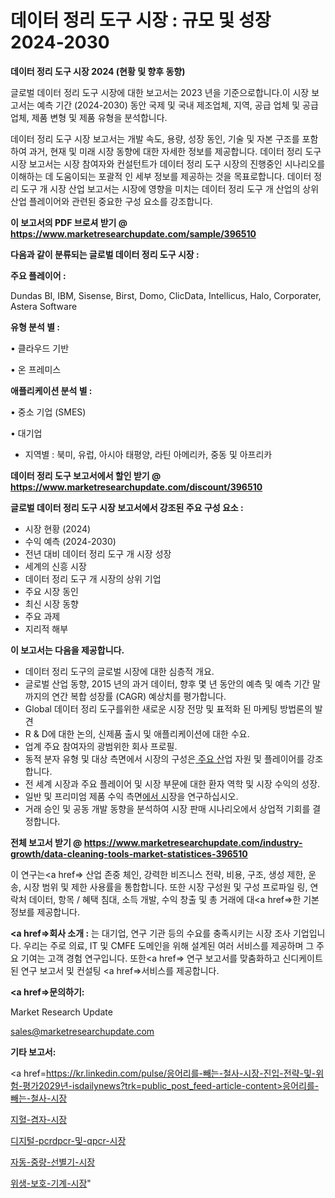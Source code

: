 # 데이터 정리 도구 시장 : 규모 및 성장 2024-2030

<strong>데이터 정리 도구 시장 2024 (현황 및 향후 동향)</strong>

글로벌 데이터 정리 도구 시장에 대한 보고서는 2023 년을 기준으로합니다.이 시장 보고서는 예측 기간 (2024-2030) 동안 국제 및 국내 제조업체, 지역, 공급 업체 및 공급 업체, 제품 변형 및 제품 유형을 분석합니다.

데이터 정리 도구 시장 보고서는 개발 속도, 용량, 성장 동인, 기술 및 자본 구조를 포함하여 과거, 현재 및 미래 시장 동향에 대한 자세한 정보를 제공합니다. 데이터 정리 도구 시장 보고서는 시장 참여자와 컨설턴트가 데이터 정리 도구 시장의 진행중인 시나리오를 이해하는 데 도움이되는 포괄적 인 세부 정보를 제공하는 것을 목표로합니다. 데이터 정리 도구 개 시장 산업 보고서는 시장에 영향을 미치는 데이터 정리 도구 개 산업의 상위 산업 플레이어와 관련된 중요한 구성 요소를 강조합니다.



<strong>이 보고서의 PDF 브로셔 받기 @ <a href=https://www.marketresearchupdate.com/sample/396510>https://www.marketresearchupdate.com/sample/396510</a></strong>



<strong>다음과 같이 분류되는 글로벌 데이터 정리 도구 시장 :</strong>



<strong>주요 플레이어 :</strong>

Dundas BI, IBM, Sisense, Birst, Domo, ClicData, Intellicus, Halo, Corporater, Astera Software



<strong>유형 분석 별 :</strong>

• 클라우드 기반

• 온 프레미스



<strong>애플리케이션 분석 별 :</strong>

• 중소 기업 (SMES)

• 대기업

<ul>
  <li>지역별 : 북미, 유럽, 아시아 태평양, 라틴 아메리카, 중동 및 아프리카</li>
</ul>


<strong>데이터 정리 도구 보고서에서 할인 받기 @ <a href=https://www.marketresearchupdate.com/discount/396510>https://www.marketresearchupdate.com/discount/396510</a></strong>



<strong>글로벌 데이터 정리 도구 시장 보고서에서 강조된 주요 구성 요소 :</strong>
<ul>
  <li>시장 현황 (2024)</li>
  <li>수익 예측 (2024-2030)</li>
  <li>전년 대비 데이터 정리 도구 개 시장 성장</li>
  <li>세계의 신흥 시장</li>
  <li>데이터 정리 도구 개 시장의 상위 기업</li>
  <li>주요 시장 동인</li>
  <li>최신 시장 동향</li>
  <li>주요 과제</li>
  <li>지리적 해부</li>
</ul>


<strong>이 보고서는 다음을 제공합니다.</strong>
<ul>
  <li>데이터 정리 도구의 글로벌 시장에 대한 심층적 개요.</li>
  <li>글로벌 산업 동향, 2015 년의 과거 데이터, 향후 몇 년 동안의 예측 및 예측 기간 말까지의 연간 복합 성장률 (CAGR) 예상치를 평가합니다.</li>
  <li>Global 데이터 정리 도구를위한 새로운 시장 전망 및 표적화 된 마케팅 방법론의 발견</li>
  <li>R &amp; D에 대한 논의, 신제품 출시 및 애플리케이션에 대한 수요.</li>
  <li>업계 주요 참여자의 광범위한 회사 프로필.</li>
  <li>동적 분자 유형 및 대상 측면에서 시장의 구성은<a href=> 주요 산</a>업 자원 및 플레이어를 강조합니다.</li>
  <li>전 세계 시장과 주요 플레이어 및 시장 부문에 대한 환자 역학 및 시장 수익의 성장.</li>
  <li>일반 및 프리미엄 제품 수익 측면<a href=>에서 시</a>장을 연구하십시오.</li>
  <li>거래 승인 및 공동 개발 동향을 분석하여 시장 판매 시나리오에서 상업적 기회를 결정합니다.</li>
</ul>



<strong>전체 보고서 받기 @ <a href=https://www.marketresearchupdate.com/industry-growth/data-cleaning-tools-market-statistices-396510>https://www.marketresearchupdate.com/industry-growth/data-cleaning-tools-market-statistices-396510</a></strong>

이 연구는<a href=> 산업 존중</a> 체인, 강력한 비즈니스 전략, 비용, 구조, 생성 제한, 운송, 시장 범위 및 제한 사용률을 통합합니다. 또한 시장 구성원 및 구성 프로파일 링, 연락처 데이터, 항목 / 혜택 침대, 소득 개발, 수익 창출 및 총 거래에 대<a href=>한 기본 </a>정보를 제공합니다.



<strong><a href=>회사 소</a>개 :</strong>
는 대기업, 연구 기관 등의 수요를 충족시키는 시장 조사 기업입니다. 우리는 주로 의료, IT 및 CMFE 도메인을 위해 설계된 여러 서비스를 제공하며 그 주요 기여는 고객 경험 연구입니다. 또한<a href=> 연구 보</a>고서를 맞춤화하고 신디케이트 된 연구 보고서 및 컨설팅 <a href=>서비스</a>를 제공합니다.



<strong><a href=>문의하기:</a></strong>

Market Research Update

sales@marketresearchupdate.com



<strong>기타 보고서:</strong>

<a href=https://kr.linkedin.com/pulse/응어리를-빼는-철사-시장-진입-전략-및-위험-평가2029년-isdailynews?trk=public_post_feed-article-content>응어리를-빼는-철사-시장</a>

<a href=https://www.linkedin.com/pulse/지혈-겸자-시장-동향-및-성장-전망-survey-savvy-insights-360-analysis-purpf/>지혈-겸자-시장</a>

<a href=https://www.linkedin.com/pulse/디지털-pcrdpcr-및-qpcr-시장-경쟁-분석-성장-잠재력-2029-ifzif/>디지털-pcrdpcr-및-qpcr-시장</a>

<a href=https://www.linkedin.com/pulse/자동-중량-선별기-시장-현재-및-미래-성장-2029-isdailynews-rhcwf/>자동-중량-선별기-시장</a>

<a href=https://www.linkedin.com/pulse/위생-보호-기계-시장-규모-및-성장-2023-trendsetters-talk-360-analysis-i9byc/>위생-보호-기계-시장</a>"
